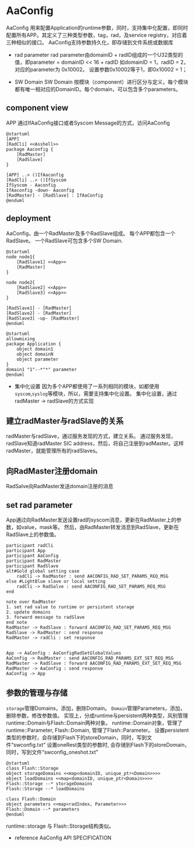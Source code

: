 # AaConfig
AaConfig 用来配置Application的runtime参数，同时，支持集中化配置，即同时配置所有APP。其定义了三种类型参数，tag，rad，及service registry，对应着三种相似的接口。
AaConfig支持参数持久化，即存储到文件系统或数据库

- rad parameter
  rad parameter由domainID + radID组成的一个U32类型的值，即parameter = domainID << 16 + radID
  如domainID = 1，radID = 2，对应的parameter为 0x10002。
  设置参数0x10002等于1，即0x10002 = 1；

- SW Domain
  SW Domain 按模块（component）进行区分与定义，每个模块都有唯一相对应的DomainID。每个domain，可以包含多个parameters。

## component view
APP 通过IfAaConfig接口或者Syscom Message的方式，访问AaConfig

```plantuml
@startuml
[APP]
[RadCli] <<Asshell>>
package Aaconfig {
    [RadMaster]
    [RadSlave]
}

[APP] ..> ()IfAaconfig
[RadCli] ..> ()IfSyscom
IfSyscom - Aaconfig
IfAaconfig -down- Aaconfig
[RadMaster] - [RadSlave] : IfAaConfig
@enduml
```

## deployment
AaConfig，由一个RadMaster及多个RadSlave组成。
每个APP都包含一个RadSlave。
一个RadSlave可包含多个SW Domain.

```plantuml
@startuml
node node1{
    [RadSlave1] <<App>>
    [RadMaster]
}

node node2{
    [RadSlave2] <<App>>
    [RadSlave3] <<App>>
}

[RadSlave1] - [RadMaster]
[RadSlave2] - [RadMaster]
[RadSlave3] -up- [RadMaster]
@enduml
```
```plantuml
@startuml
allowmixing
package Application {
    object domain1
    object domainN
    object parameter
}
domain1 "1"--*"*" parameter
@enduml
```

- 集中化设置
  因为多个APP都使用了一系列相同的模块，如都使用`syscom`,`syslog`等模块，所以，需要支持集中化设置。
  集中化设置，通过radMaster -> radSlave的方式实现

## 建立radMaster与radSlave的关系
radMaster与radSlave，通过服务发现的方式，建立关系。
通过服务发现，radSlave知道radMaster SIC address，然后，将自己注册到radMaster。这样radMaster，就能管理所有的radSlaves。

## 向RadMaster注册domain
RadSalve向RadMaster发送domain注册的消息

## set rad parameter
App通过向RadMaster发送设置rad的syscom消息，更新在RadMaster上的参数，如value，mask等。
然后，由RadMaster转发消息到RadSlave，更新在RadSlave上的参数值。

```plantuml
participant radCli
participant App
participant AaConfig
participant RadMaster
participant RadSlave
alt#Gold global setting case
    radCli -> RadMaster : send AACONFIG_RAD_SET_PARAMS_REQ_MSG
else #LightBlue slave or local setting
    radCli -> RadSalve : send AACONFIG_RAD_SET_PARAMS_REQ_MSG
end

note over RadMaster
1. set rad value to runtime or persistent storage
2. update domains
3. forward message to radSlave
end note
RadMaster -> RadSlave : forward AACONFIG_RAD_SET_PARAMS_REQ_MSG
RadSlave -> RadMaster : send response
RadMaster -> radCli : set response


App -> AaConfig : AaConfigRadSetGlobalValues
AaConfig -> RadMaster : send AACONFIG_RAD_PARAMS_EXT_SET_REQ_MSG
RadMaster -> RadSlave : forward AACONFIG_RAD_PARAMS_EXT_SET_REQ_MSG
RadMaster -> AaConfig : send response
AaConfig -> App
```

## 参数的管理与存储
`storage`管理Domains，添加，删除Domain。
`Domain`管理Parameters，添加，删除参数，修改参数值。
实现上，分成runtime与persistent两种类型，风别管理runtime::Domain与Flash::Domain两种对象。
runtime::Domain对象，管理了runtime::Parameter, Flash::Domain, 管理了Flash::Parameter。
设置persistent类型的参数时，会存储到Flash下的storeDomain，同时，写到文件“swconfig.txt”
设置oneRest类型的参数时, 会存储到Flash下的storeDomain，同时，写到文件“swconfig_oneshot.txt”

```plantuml
@startuml
class Flash::Storage
object storageDomains <<map<domainID, unique_ptr<Domain>>>>
object loadDomains <<map<domainID, unique_ptr<Domain>>>>
Flash::Storage --* storageDomains
Flash::Storage --* loadDomains

class Flash::Domain
object parameters <<map<radIndex, Parameter>>>
Flash::Domain --* parameters
@enduml
```
runtime::storage 与 Flash::Storage结构类似。

- reference
AaConfig API SPECIFICATION
